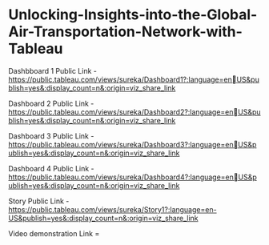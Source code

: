 # Unlocking-Insights-into-the-Global-Air-Transportation-Network-with-Tableau


Dashbboard 1 Public Link - https://public.tableau.com/views/sureka/Dashboard1?:language=enUS&publish=yes&:display_count=n&:origin=viz_share_link

Dashboard 2 Public Link - https://public.tableau.com/views/sureka/Dashboard2?:language=enUS&publish=yes&:display_count=n&:origin=viz_share_link

Dashboard 3 Public Link - https://public.tableau.com/views/sureka/Dashboard3?:language=enUS&publish=yes&:display_count=n&:origin=viz_share_link

Dashboard 4 Public Link - https://public.tableau.com/views/sureka/Dashboard4?:language=enUS&publish=yes&:display_count=n&:origin=viz_share_link

Story Public Link - https://public.tableau.com/views/sureka/Story1?:language=en-US&publish=yes&:display_count=n&:origin=viz_share_link

Video demonstration Link =
